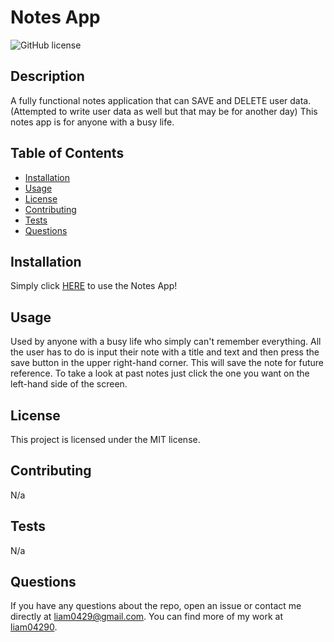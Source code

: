 # Notes App

![GitHub license](https://img.shields.io/badge/license-MIT-blue.svg)

## Description

A fully functional notes application that can SAVE and DELETE user data. (Attempted to write user data as well but that may be for another day) This notes app is for anyone with a busy life.

## Table of Contents 

* [Installation](#installation)
* [Usage](#usage)
* [License](#license)
* [Contributing](#contributing)
* [Tests](#tests)
* [Questions](#questions)

## Installation

Simply click [HERE](https://mighty-meadow-68985-6ddd65db757c.herokuapp.com/) to use the Notes App!

## Usage 

Used by anyone with a busy life who simply can't remember everything. All the user has to do is input their note with a title and text and then press the save button in the upper right-hand corner. This will save the note for future reference. To take a look at past notes just click the one you want on the left-hand side of the screen.

## License

This project is licensed under the MIT license.

## Contributing

N/a

## Tests

N/a

## Questions

If you have any questions about the repo, open an issue or contact me directly at liam0429@gmail.com. You can find more of my work at [liam04290](https://github.com/liam04290/).
